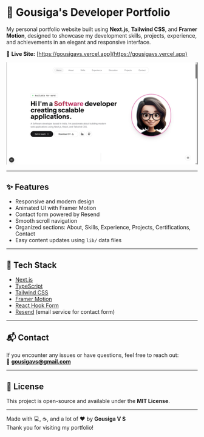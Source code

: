 # 💼 Gousiga's Developer Portfolio

My personal portfolio website built using **Next.js**, **Tailwind CSS**, and **Framer Motion**, designed to showcase my development skills, projects, experience, and achievements in an elegant and responsive interface.

🔗 **Live Site:** [https://gousigavs.vercel.app](https://gousigavs.vercel.app)


![Portfolio Preview](./public/images/portfolio.webp)

---

## ✨ Features

- Responsive and modern design
- Animated UI with Framer Motion
- Contact form powered by Resend
- Smooth scroll navigation
- Organized sections: About, Skills, Experience, Projects, Certifications, Contact
- Easy content updates using `lib/` data files

---

## 🔧 Tech Stack

- [Next.js](https://nextjs.org/)
- [TypeScript](https://www.typescriptlang.org/)
- [Tailwind CSS](https://tailwindcss.com/)
- [Framer Motion](https://www.framer.com/motion/)
- [React Hook Form](https://react-hook-form.com/)
- [Resend](https://resend.com/) (email service for contact form)

---

## 📬 Contact

If you encounter any issues or have questions, feel free to reach out:  
📧 **gousigavs@gmail.com**

---

## 📄 License

This project is open-source and available under the **MIT License**.

---

Made with 💻, ☕, and a lot of ❤️ by **Gousiga V S**  
Thank you for visiting my portfolio!

